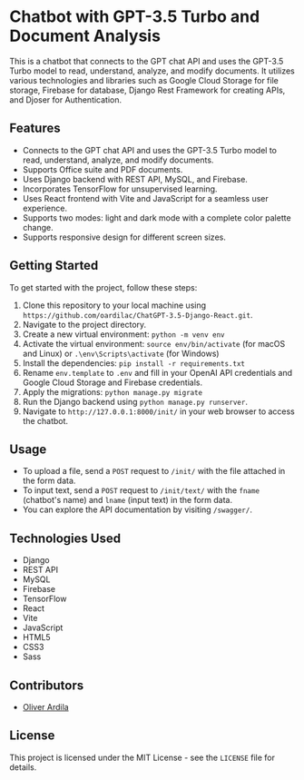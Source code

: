 # Chatbot with GPT-3.5 Turbo and Document Analysis

This is a chatbot that connects to the GPT chat API and uses the GPT-3.5 Turbo model to read, understand, analyze, and modify documents. It utilizes various technologies and libraries such as Google Cloud Storage for file storage, Firebase for database, Django Rest Framework for creating APIs, and Djoser for Authentication.


## Features
- Connects to the GPT chat API and uses the GPT-3.5 Turbo model to read, understand, analyze, and modify documents.
- Supports Office suite and PDF documents.
- Uses Django backend with REST API, MySQL, and Firebase.
- Incorporates TensorFlow for unsupervised learning.
- Uses React frontend with Vite and JavaScript for a seamless user experience.
- Supports two modes: light and dark mode with a complete color palette change.
- Supports responsive design for different screen sizes.

## Getting Started
To get started with the project, follow these steps:

1. Clone this repository to your local machine using `https://github.com/oardilac/ChatGPT-3.5-Django-React.git`.
2. Navigate to the project directory.
3. Create a new virtual environment: `python -m venv env`
4. Activate the virtual environment: `source env/bin/activate` (for macOS and Linux) or `.\env\Scripts\activate` (for Windows)
5. Install the dependencies: `pip install -r requirements.txt`
6. Rename `env.template` to `.env` and fill in your OpenAI API credentials and Google Cloud Storage and Firebase credentials.
7. Apply the migrations: `python manage.py migrate`
8. Run the Django backend using `python manage.py runserver`.
9. Navigate to `http://127.0.0.1:8000/init/` in your web browser to access the chatbot.

## Usage
- To upload a file, send a `POST` request to `/init/` with the file attached in the form data.
- To input text, send a `POST` request to `/init/text/` with the `fname` (chatbot's name) and `lname` (input text) in the form data.
- You can explore the API documentation by visiting `/swagger/`.

## Technologies Used
- Django
- REST API
- MySQL
- Firebase
- TensorFlow
- React
- Vite
- JavaScript
- HTML5
- CSS3
- Sass

## Contributors
- [Oliver Ardila](https://github.com/oardilac)

## License
This project is licensed under the MIT License - see the `LICENSE` file for details.
